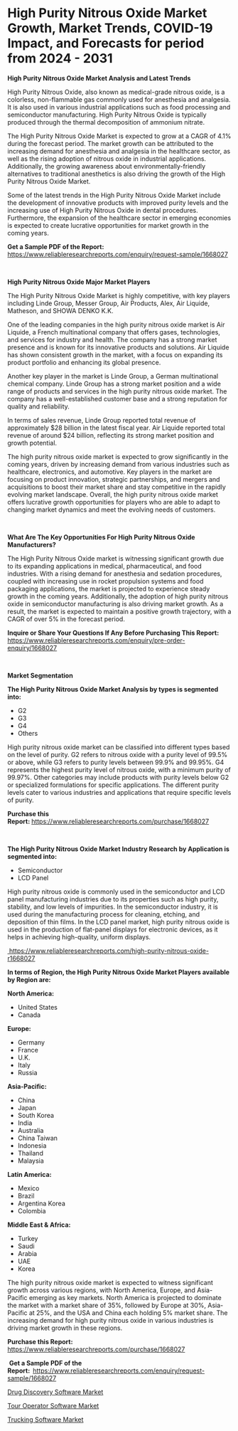<p><h1>High Purity Nitrous Oxide Market Growth, Market Trends, COVID-19 Impact, and Forecasts for period from 2024 - 2031</h1></p><p><strong>High Purity Nitrous Oxide Market Analysis and Latest Trends</strong></p>
<p><p>High Purity Nitrous Oxide, also known as medical-grade nitrous oxide, is a colorless, non-flammable gas commonly used for anesthesia and analgesia. It is also used in various industrial applications such as food processing and semiconductor manufacturing. High Purity Nitrous Oxide is typically produced through the thermal decomposition of ammonium nitrate.</p><p>The High Purity Nitrous Oxide Market is expected to grow at a CAGR of 4.1% during the forecast period. The market growth can be attributed to the increasing demand for anesthesia and analgesia in the healthcare sector, as well as the rising adoption of nitrous oxide in industrial applications. Additionally, the growing awareness about environmentally-friendly alternatives to traditional anesthetics is also driving the growth of the High Purity Nitrous Oxide Market.</p><p>Some of the latest trends in the High Purity Nitrous Oxide Market include the development of innovative products with improved purity levels and the increasing use of High Purity Nitrous Oxide in dental procedures. Furthermore, the expansion of the healthcare sector in emerging economies is expected to create lucrative opportunities for market growth in the coming years.</p></p>
<p><strong>Get a Sample PDF of the Report:&nbsp;</strong> <a href="https://www.reliableresearchreports.com/enquiry/request-sample/1668027">https://www.reliableresearchreports.com/enquiry/request-sample/1668027</a></p>
<p>&nbsp;</p>
<p><strong>High Purity Nitrous Oxide Major Market Players</strong></p>
<p><p>The High Purity Nitrous Oxide Market is highly competitive, with key players including Linde Group, Messer Group, Air Products, Alex, Air Liquide, Matheson, and SHOWA DENKO K.K.</p><p>One of the leading companies in the high purity nitrous oxide market is Air Liquide, a French multinational company that offers gases, technologies, and services for industry and health. The company has a strong market presence and is known for its innovative products and solutions. Air Liquide has shown consistent growth in the market, with a focus on expanding its product portfolio and enhancing its global presence.</p><p>Another key player in the market is Linde Group, a German multinational chemical company. Linde Group has a strong market position and a wide range of products and services in the high purity nitrous oxide market. The company has a well-established customer base and a strong reputation for quality and reliability.</p><p>In terms of sales revenue, Linde Group reported total revenue of approximately $28 billion in the latest fiscal year. Air Liquide reported total revenue of around $24 billion, reflecting its strong market position and growth potential.</p><p>The high purity nitrous oxide market is expected to grow significantly in the coming years, driven by increasing demand from various industries such as healthcare, electronics, and automotive. Key players in the market are focusing on product innovation, strategic partnerships, and mergers and acquisitions to boost their market share and stay competitive in the rapidly evolving market landscape. Overall, the high purity nitrous oxide market offers lucrative growth opportunities for players who are able to adapt to changing market dynamics and meet the evolving needs of customers.</p></p>
<p>&nbsp;</p>
<p><strong>What Are The Key Opportunities For High Purity Nitrous Oxide Manufacturers?</strong></p>
<p><p>The High Purity Nitrous Oxide market is witnessing significant growth due to its expanding applications in medical, pharmaceutical, and food industries. With a rising demand for anesthesia and sedation procedures, coupled with increasing use in rocket propulsion systems and food packaging applications, the market is projected to experience steady growth in the coming years. Additionally, the adoption of high purity nitrous oxide in semiconductor manufacturing is also driving market growth. As a result, the market is expected to maintain a positive growth trajectory, with a CAGR of over 5% in the forecast period.</p></p>
<p><strong>Inquire or Share Your Questions If Any Before Purchasing This Report:</strong> <a href="https://www.reliableresearchreports.com/enquiry/pre-order-enquiry/1668027">https://www.reliableresearchreports.com/enquiry/pre-order-enquiry/1668027</a></p>
<p>&nbsp;</p>
<p><strong>Market Segmentation</strong></p>
<p><strong>The High Purity Nitrous Oxide Market Analysis by types is segmented into:</strong></p>
<p><ul><li>G2</li><li>G3</li><li>G4</li><li>Others</li></ul></p>
<p><p>High purity nitrous oxide market can be classified into different types based on the level of purity. G2 refers to nitrous oxide with a purity level of 99.5% or above, while G3 refers to purity levels between 99.9% and 99.95%. G4 represents the highest purity level of nitrous oxide, with a minimum purity of 99.97%. Other categories may include products with purity levels below G2 or specialized formulations for specific applications. The different purity levels cater to various industries and applications that require specific levels of purity.</p></p>
<p><strong>Purchase this Report:&nbsp;</strong><a href="https://www.reliableresearchreports.com/purchase/1668027">https://www.reliableresearchreports.com/purchase/1668027</a></p>
<p>&nbsp;</p>
<p><strong>The High Purity Nitrous Oxide Market Industry Research by Application is segmented into:</strong></p>
<p><ul><li>Semiconductor</li><li>LCD Panel</li></ul></p>
<p><p>High purity nitrous oxide is commonly used in the semiconductor and LCD panel manufacturing industries due to its properties such as high purity, stability, and low levels of impurities. In the semiconductor industry, it is used during the manufacturing process for cleaning, etching, and deposition of thin films. In the LCD panel market, high purity nitrous oxide is used in the production of flat-panel displays for electronic devices, as it helps in achieving high-quality, uniform displays.</p></p>
<p><a href="https://www.reliableresearchreports.com/high-purity-nitrous-oxide-r1668027">&nbsp;https://www.reliableresearchreports.com/high-purity-nitrous-oxide-r1668027</a></p>
<p><strong>In terms of Region, the High Purity Nitrous Oxide Market Players available by Region are:</strong></p>
<p>
    <p> <strong> North America: </strong>
        <ul>
            <li>United States</li>
            <li>Canada</li>
        </ul>
        </p> 
    <p> <strong> Europe: </strong>
        <ul>
            <li>Germany</li>
            <li>France</li>
            <li>U.K.</li>
            <li>Italy</li>
            <li>Russia</li>
        </ul>
        </p> 
    <p> <strong> Asia-Pacific: </strong>
        <ul>
            <li>China</li>
            <li>Japan</li>
            <li>South Korea</li>
            <li>India</li>
            <li>Australia</li>
            <li>China Taiwan</li>
            <li>Indonesia</li>
            <li>Thailand</li>
            <li>Malaysia</li>
        </ul>
        </p> 
    <p> <strong> Latin America: </strong>
        <ul>
            <li>Mexico</li>
            <li>Brazil</li>
            <li>Argentina Korea</li>
            <li>Colombia</li>
        </ul>
        </p> 
    <p> <strong> Middle East & Africa: </strong>
        <ul>
            <li>Turkey</li>
            <li>Saudi</li>
            <li>Arabia</li>
            <li>UAE</li>
            <li>Korea</li>
        </ul>
    </p>
    </p>
<p><p>The high purity nitrous oxide market is expected to witness significant growth across various regions, with North America, Europe, and Asia-Pacific emerging as key markets. North America is projected to dominate the market with a market share of 35%, followed by Europe at 30%, Asia-Pacific at 25%, and the USA and China each holding 5% market share. The increasing demand for high purity nitrous oxide in various industries is driving market growth in these regions.</p></p>
<p><strong>Purchase this Report: </strong><a href="https://www.reliableresearchreports.com/purchase/1668027">https://www.reliableresearchreports.com/purchase/1668027</a></p>
<p>&nbsp;<strong>Get a Sample PDF of the Report:&nbsp;&nbsp;</strong><a href="https://www.reliableresearchreports.com/enquiry/request-sample/1668027">https://www.reliableresearchreports.com/enquiry/request-sample/1668027</a></p>
<p><strong></strong></p>
<p><p><a href="https://www.linkedin.com/pulse/drug-discovery-software-market-trends-analysis-forecasted-uznse">Drug Discovery Software Market</a></p><p><a href="https://www.linkedin.com/pulse/analyzing-tour-operator-software-market-global-industry-perspective-ter6e">Tour Operator Software Market</a></p><p><a href="https://www.linkedin.com/pulse/decoding-trucking-software-market-metrics-share-trends-growth-kqq5e">Trucking Software Market</a></p></p>